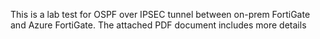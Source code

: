 This is a lab test for OSPF over IPSEC tunnel between on-prem FortiGate and Azure FortiGate. The attached PDF document includes more details 
